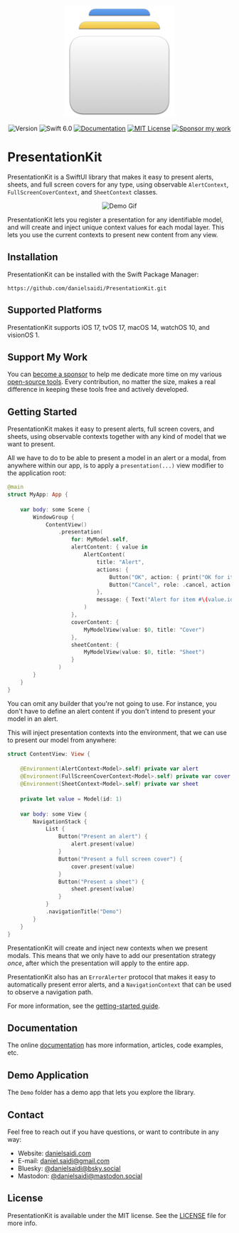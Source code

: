 <p align="center">
    <img src="Resources/Icon.png" alt="Project Icon" width="250" />
</p>

<p align="center">
    <img src="https://img.shields.io/github/v/release/danielsaidi/PresentationKit?color=%2300550&sort=semver" alt="Version" />
    <img src="https://img.shields.io/badge/swift-6.0-orange.svg" alt="Swift 6.0" />
    <a href="https://danielsaidi.github.io/PresentationKit"><img src="https://img.shields.io/badge/documentation-web-blue.svg" alt="Documentation" /></a>
    <a href="https://github.com/danielsaidi/PresentationKit/blob/master/LICENSE"><img src="https://img.shields.io/github/license/danielsaidi/PresentationKit" alt="MIT License" /></a>
    <a href="https://github.com/sponsors/danielsaidi"><img src="https://img.shields.io/badge/sponsor-GitHub-red.svg" alt="Sponsor my work" /></a>
</p>


# PresentationKit

PresentationKit is a SwiftUI library that makes it easy to present alerts, sheets, and full screen covers for any type, using observable ``AlertContext``, ``FullScreenCoverContext``, and ``SheetContext`` classes.

<p align="center">
    <img src="https://github.com/danielsaidi/PresentationKit/releases/download/0.1.0/PresentationKit-Demo.gif" alt="Demo Gif" width="300" />
</p>

PresentationKit lets you register a presentation for any identifiable model, and will create and inject unique context values for each modal layer. This lets you use the current contexts to present new content from any view.



## Installation

PresentationKit can be installed with the Swift Package Manager:

```
https://github.com/danielsaidi/PresentationKit.git
```



## Supported Platforms

PresentationKit supports iOS 17, tvOS 17, macOS 14, watchOS 10, and visionOS 1.



## Support My Work

You can [become a sponsor][Sponsors] to help me dedicate more time on my various [open-source tools][OpenSource]. Every contribution, no matter the size, makes a real difference in keeping these tools free and actively developed.



## Getting Started

PresentationKit makes it easy to present alerts, full screen covers, and sheets, using observable contexts together with any kind of model that we want to present.

All we have to do to be able to present a model in an alert or a modal, from anywhere within our app, is to apply a ``presentation(...)`` view modifier to the application root:

```swift
@main
struct MyApp: App {

    var body: some Scene {
        WindowGroup {
            ContentView()
                .presentation(
                    for: MyModel.self,
                    alertContent: { value in
                        AlertContent(
                            title: "Alert",
                            actions: {
                                Button("OK", action: { print("OK for item #\(value.id)") })
                                Button("Cancel", role: .cancel, action: {})
                            },
                            message: { Text("Alert for item #\(value.id)") }
                        )
                    },
                    coverContent: { 
                        MyModelView(value: $0, title: "Cover") 
                    },
                    sheetContent: { 
                        MyModelView(value: $0, title: "Sheet")
                    }
                )
        }
    }
}
```

You can omit any builder that you're not going to use. For instance, you don't have to define an alert content if you don't intend to present your model in an alert.

This will inject presentation contexts into the environment, that we can use to present our model from anywhere:

```swift
struct ContentView: View {

    @Environment(AlertContext<Model>.self) private var alert
    @Environment(FullScreenCoverContext<Model>.self) private var cover
    @Environment(SheetContext<Model>.self) private var sheet

    private let value = Model(id: 1)

    var body: some View {
        NavigationStack {
            List {
                Button("Present an alert") {
                    alert.present(value)
                }
                Button("Present a full screen cover") {
                    cover.present(value)
                }
                Button("Present a sheet") {
                    sheet.present(value)
                }
            }
            .navigationTitle("Demo")
        }
    }
}
```

PresentationKit will create and inject new contexts when we present modals. This means that we only have to add our presentation strategy *once*, after which the presentation will apply to the entire app.

PresentationKit also has an ``ErrorAlerter`` protocol that makes it easy to automatically present error alerts, and a ``NavigationContext`` that can be used to observe a navigation path. 

For more information, see the [getting-started guide][Getting-Started].



## Documentation

The online [documentation][Documentation] has more information, articles, code examples, etc.



## Demo Application

The `Demo` folder has a demo app that lets you explore the library.



## Contact

Feel free to reach out if you have questions, or want to contribute in any way:

* Website: [danielsaidi.com][Website]
* E-mail: [daniel.saidi@gmail.com][Email]
* Bluesky: [@danielsaidi@bsky.social][Bluesky]
* Mastodon: [@danielsaidi@mastodon.social][Mastodon]



## License

PresentationKit is available under the MIT license. See the [LICENSE][License] file for more info.



[Email]: mailto:daniel.saidi@gmail.com
[Website]: https://danielsaidi.com
[GitHub]: https://github.com/danielsaidi
[OpenSource]: https://danielsaidi.com/opensource
[Sponsors]: https://github.com/sponsors/danielsaidi

[Bluesky]: https://bsky.app/profile/danielsaidi.bsky.social
[Mastodon]: https://mastodon.social/@danielsaidi
[Twitter]: https://twitter.com/danielsaidi

[Documentation]: https://danielsaidi.github.io/PresentationKit
[Getting-Started]: https://danielsaidi.github.io/PresentationKit/documentation/PresentationKit/getting-started
[License]: https://github.com/danielsaidi/presentationkit/blob/master/LICENSE
